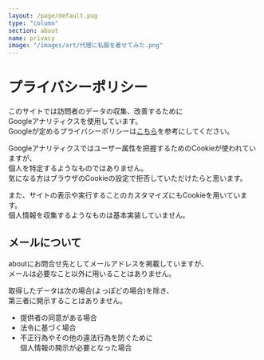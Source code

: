 ```yaml
---
layout: /page/default.pug
type: "column"
section: about
name: privacy
image: "/images/art/代理に私服を着せてみた.png"
---
```


# プライバシーポリシー

このサイトでは訪問者のデータの収集、改善するために\
Googleアナリティクスを使用しています。\
Googleが定めるプライバシーポリシーは[こちら](https://support.google.com/analytics/topic/2919631?hl=ja&ref_topic=1008008)を参考にしてください。

Googleアナリティクスではユーザー属性を把握するためのCookieが使われていますが、\
個人を特定するようなものではありません。\
気になる方はブラウザのCookieの設定で拒否していただけたらと思います。

また、サイトの表示や実行することのカスタマイズにもCookieを用いています。\
個人情報を収集するようなものは基本実装していません。

## メールについて

aboutにお問合せ先としてメールアドレスを掲載していますが、\
メールは必要なこと以外に用いることはありません。

取得したデータは次の場合(よっぽどの場合)を除き、\
第三者に開示することはありません。

- 提供者の同意がある場合
- 法令に基づく場合
- 不正行為やその他の違法行為を防ぐために
  \
  個人情報の開示が必要となった場合
